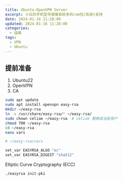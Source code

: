 ```yaml
---
title: Ubuntu-OpenVPN Server
excerpt: 小众的手机型号很难有较多的rom包(系统)支持
date: 2024-01-16 11:28:00
updated: 2024-01-16 11:28:00
categories:
  - 运维
tags:
  - VPN
  - Ubuntu
---
```


## 提前准备

1. Ubuntu22
2. OpenVPN
3. CA

```bash
sudo apt update
sudo apt install openvpn easy-rsa
mkdir ~/easy-rsa
ln -s /usr/share/easy-rsa/* ~/easy-rsa/
sudo chown celiae ~/easy-rsa  # celiae 替换成当前用户
chmod 700 ~/easy-rsa
cd ~/easy-rsa
nano vars
```

```bash
# ~/easy-rsa/vars

set_var EASYRSA_ALGO "ec"
set_var EASYRSA_DIGEST "sha512"
```

Elliptic Curve Cryptography (ECC) 

```bash
./easyrsa init-pki
```